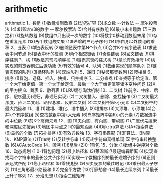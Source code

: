 # arithmetic
arithmetic
1、数组
(1)数组增删改查
(2)动态扩容
(3)求众数  --计数法  -- 摩尔投票法
(4)求超过n/3的数字 -- 摩尔投票法
(5)合并有序数组
(6)最小未出现数
(7)三数之和
(8)旋转数组
(9)数组中只出现一次的数字
(10)将数字0移动到数组末尾
(11)存在重复元素
(12)两个数组的交集
(13)递增的三元子序列
(14)除自身以外数组的乘积
2、链表
(1)单链表反转
(2)删除链表中第N个节点
(3)合并K个有序链表
(4)求链表中间节点
(5)链表中环的检测
(6)两个相交链表
(7)奇偶链表
(8)回文链表
(9)排序链表
3、栈
(1)数组实现的顺序栈
(2)链表实现的链式栈
(3)最长有效括号
(4)栈实现的浏览器前进后退功能
(5)有效的括号
4、队列
(1)数组实现的顺序队列
(2)链表实现的队列
(3)循环队列
(4)双端队列
5、递归
(1)斐波那契数列
(2)爬楼梯
6、排序
(1)冒泡、选择、插入、快排、归并排序
7、二分查找
(1)查找等于给定值、第一个大于给定值、第一个大于给定值、最后一个大于给定值等诸多变种问题
(2)X的平方根
8、跳表
9、散列表
(1)LRU缓存淘汰机制
10、二叉树
(1)前序、中序、后序、层序遍历(递归，非递归实现)
(2)二叉树插入、删除、查找操作
(3)二叉树最大深度、验证二叉树、路径总和、反转二叉树
(4)二叉树中第k小元素
(5)二叉树中的最大路径和
11、堆
(1)建堆、堆化、堆中插入
(2)堆排序
(3)大顶堆、小顶堆
(4)合并k个有序数组
(5)查找数组中第k大元素
(6)有序矩阵中第K小的元素
(7)数据流中的中位数
(8)前K个高频元素
12、图
(1)无向图、有向图、带权图
(2)广度优先搜索和深度优先搜索
(3)地图中两点之间的最短距离
(4)Dijkstra算法
(5)A*搜索算法
(6)岛屿的个数
(7)拓扑排序
(8)有效的数独
13、字符串匹配
(1)BF算法、BM算法、KMP算法
(2)Trie树
(3)反转字符串
(4)反转字符串离得单词
(5)字符串转换整数
(6)ACAutoCode
14、回溯
(1)8皇后
(2)0-1背包
15、分治
(1)数组中逆序对个数
16、动态规划
(1)0-1背包问题
(2)最小路径和
(3)莱温斯坦最短编辑距离
(4)实现查找两个字符串的最长公共子序列
(5)实现一个数据序列的最长递增子序列
(6)正则表达式匹配
(7)最小路径和
(8)零钱兑换
(9)买卖股票的最佳时记
(10)乘积最大子序列
(11)三角形最小路径和
(12)完全平方数
(13)打家劫舍
(14)最长连续序列
(15)最长上升子序列
17、分治思想
(1)搜索二维矩阵

